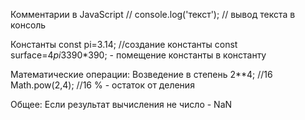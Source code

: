 Комментарии в JavaScript //
console.log('текст'); // вывод текста в консоль

Константы
const pi=3.14; //создание константы 
const surface=4*pi*3390*390; - помещение константы в константу


Математические операции:
    Возведение в степень 
2**4; //16 
Math.pow(2,4); //16
% - остаток от деления


Общее:
Если результат вычисления не число - NaN